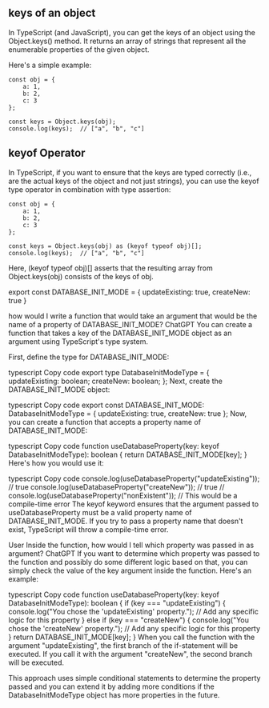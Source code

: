 ## keys of an object 

In TypeScript (and JavaScript), you can get the keys of an object using the Object.keys() method. It returns an array of strings that represent all the enumerable properties of the given object.

Here's a simple example:

```
const obj = {
    a: 1,
    b: 2,
    c: 3
};
```
```
const keys = Object.keys(obj);
console.log(keys);  // ["a", "b", "c"]
```

## keyof Operator
In TypeScript, if you want to ensure that the keys are typed correctly (i.e., are the actual keys of the object and not just strings), you can use the keyof type operator in combination with type assertion:

```
const obj = {
    a: 1,
    b: 2,
    c: 3
};
```
```
const keys = Object.keys(obj) as (keyof typeof obj)[];
console.log(keys);  // ["a", "b", "c"]
```

Here, (keyof typeof obj)[] asserts that the resulting array from Object.keys(obj) consists of the keys of obj.

export const DATABASE_INIT_MODE = {
    updateExisting: true,
    createNew: true
}

how would I write a function that would take an argument that would be the name of a property of DATABASE_INIT_MODE?
ChatGPT
You can create a function that takes a key of the DATABASE_INIT_MODE object as an argument using TypeScript's type system.

First, define the type for DATABASE_INIT_MODE:

typescript
Copy code
export type DatabaseInitModeType = {
    updateExisting: boolean;
    createNew: boolean;
};
Next, create the DATABASE_INIT_MODE object:

typescript
Copy code
export const DATABASE_INIT_MODE: DatabaseInitModeType = {
    updateExisting: true,
    createNew: true
};
Now, you can create a function that accepts a property name of DATABASE_INIT_MODE:

typescript
Copy code
function useDatabaseProperty(key: keyof DatabaseInitModeType): boolean {
    return DATABASE_INIT_MODE[key];
}
Here's how you would use it:

typescript
Copy code
console.log(useDatabaseProperty("updateExisting"));  // true
console.log(useDatabaseProperty("createNew"));       // true
// console.log(useDatabaseProperty("nonExistent"));  // This would be a compile-time error
The keyof keyword ensures that the argument passed to useDatabaseProperty must be a valid property name of DATABASE_INIT_MODE. If you try to pass a property name that doesn't exist, TypeScript will throw a compile-time error.




User
Inside the function, how would I tell which property was passed in as argument? 
ChatGPT
If you want to determine which property was passed to the function and possibly do some different logic based on that, you can simply check the value of the key argument inside the function. Here's an example:

typescript
Copy code
function useDatabaseProperty(key: keyof DatabaseInitModeType): boolean {
    if (key === "updateExisting") {
        console.log("You chose the 'updateExisting' property.");
        // Add any specific logic for this property
    } else if (key === "createNew") {
        console.log("You chose the 'createNew' property.");
        // Add any specific logic for this property
    }
    return DATABASE_INIT_MODE[key];
}
When you call the function with the argument "updateExisting", the first branch of the if-statement will be executed. If you call it with the argument "createNew", the second branch will be executed.

This approach uses simple conditional statements to determine the property passed and you can extend it by adding more conditions if the DatabaseInitModeType object has more properties in the future.




